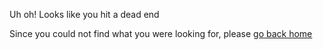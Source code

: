 Uh oh! Looks like you hit a dead end

Since you could not find what you were looking for, please [go back home](/)
